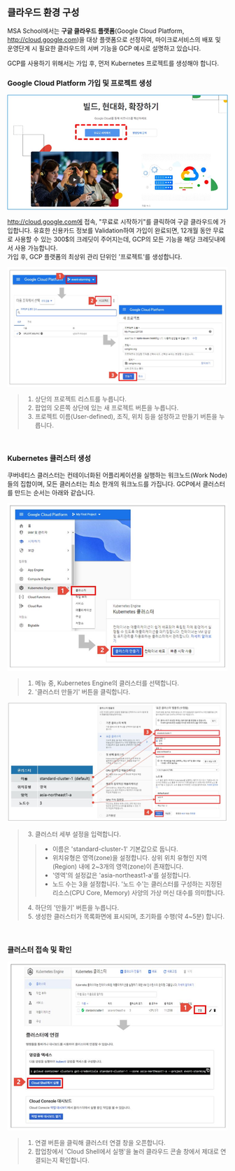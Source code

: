 ## 클라우드 환경 구성 

MSA School에서는 **구글 클라우드 플랫폼**(Google Cloud Platform, http://cloud.google.com)을 대상 플랫폼으로 선정하여, 마이크로서비스의 배포 및 운영단계 시 필요한 클라우드의 서버 기능을 GCP 예시로 설명하고 있습니다.

GCP를 사용하기 위해서는 가입 후, 먼저 Kubernetes 프로젝트를 생성해야 합니다.

### Google Cloud Platform 가입 및 프로젝트 생성

![](/contents/01_소개/03/image1.jpg)
 
http://cloud.google.com에 접속, "무료로 시작하기"를 클릭하여 구글 클라우드에 가입합니다. 유효한 신용카드 정보를 Validation하여 가입이 완료되면, 12개월 동안 무료로 사용할 수 있는 300$의 크레딧이 주어지는데, GCP의 모든 기능을 해당 크레딧내에서 사용 가능합니다.
<br/>
가입 후, GCP 플랫폼의 최상위 관리 단위인 '프로젝트'를 생성합니다.

![](/contents/01_소개/03/image2.jpg)  

> 1. 상단의 프로젝트 리스트를 누릅니다.
> 2. 팝업의 오른쪽 상단에 있는 새 프로젝트 버튼을 누릅니다.
> 3. 프로젝트 이름(User-defined), 조직, 위치 등을 설정하고 만들기 버튼을 누릅니다.

<br/>

 ### Kubernetes 클러스터 생성
 
 쿠버네티스 클러스터는 컨테이너화된 어플리케이션을 실행하는 워크노드(Work Node)들의 집합이며, 모든 클러스터는 최소 한개의 워크노드를 가집니다. GCP에서 클러스터를 만드는 순서는 아래와 같습니다.
 
![](/contents/01_소개/03/image3.jpg)   
 
> 1. 메뉴 중, Kubernetes Engine의 클러스터를 선택합니다.
> 2. '클러스터 만들기' 버튼을 클릭합니다.

![](/contents/01_소개/03/image4.jpg)    
 
> 3. 클러스터 세부 설정을 입력합니다.
>> - 이름은 'standard-cluster-1' 기본값으로 둡니다.
>> - 위치유형은 영역(zone)을 설정합니다. 상위 위치 유형인 지역(Region) 내에 2~3개의 영역(zone)이 존재합니다. 
>> - '영역'의 설정값은 'asia-northeast1-a'를 설정합니다.
>> - 노드 수는 3을 설정합니다. '노드 수'는 클러스터를 구성하는 지정된 리소스(CPU Core, Memory) 사양의 가상 머신 대수를 의미합니다.   
> 4. 하단의 '만들기' 버튼을 누릅니다.
> 5. 생성한 클러스터가 목록화면에 표시되며, 초기화를 수행(약 4~5분) 합니다.

<br/>

### 클러스터 접속 및 확인
 
![](/contents/01_소개/03/image5.jpg)   
  
 > 1. 연결 버튼을 클릭해 클러스터 연결 창을 오픈합니다.
 > 2. 팝업창에서 'Cloud Shell에서 실행'을 눌러 클라우드 콘솔 창에서 제대로 연결되는지 확인합니다.